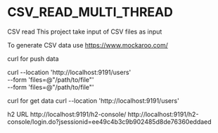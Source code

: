 # CSV_READ_MULTI_THREAD
CSV read 
This project take input of CSV files as input

To generate CSV data use https://www.mockaroo.com/

curl for push data

curl --location 'http://localhost:9191/users' \
--form 'files=@"/path/to/file"' \
--form 'files=@"/path/to/file"'

curl for get data 
curl --location 'http://localhost:9191/users'

h2 URL
http://localhost:9191/h2-console/
http://localhost:9191/h2-console/login.do?jsessionid=ee49c4b3c9b902485d8de76360eddaed
